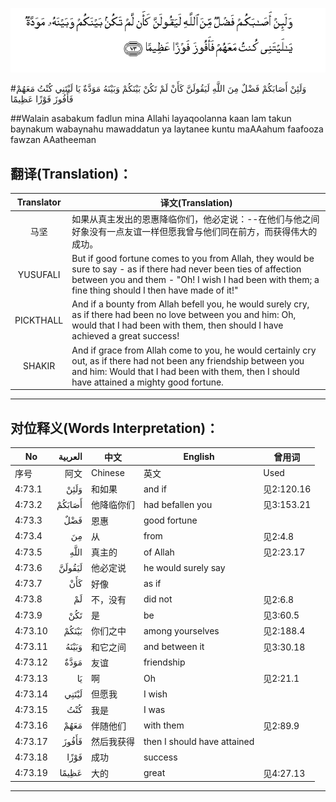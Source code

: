 ![004:073](images/004_073.gif)

#وَلَئِنْ أَصَابَكُمْ فَضْلٌ مِنَ اللَّهِ لَيَقُولَنَّ كَأَنْ لَمْ تَكُنْ بَيْنَكُمْ وَبَيْنَهُ مَوَدَّةٌ يَا لَيْتَنِي كُنْتُ مَعَهُمْ فَأَفُوزَ فَوْزًا عَظِيمًا 

##Walain asabakum fadlun mina Allahi layaqoolanna kaan lam takun baynakum wabaynahu mawaddatun ya laytanee kuntu maAAahum faafooza fawzan AAatheeman 

## 翻译(Translation)：

| Translator | 译文(Translation)                                            |
| :--------: | ------------------------------------------------------------ |
|    马坚    | 如果从真主发出的恩惠降临你们，他必定说：--在他们与他之间好象没有一点友谊一样但愿我曾与他们同在前方，而获得伟大的成功。 |
|  YUSUFALI  | But if good fortune comes to you from Allah, they would be sure to say - as if there had never been ties of affection between you and them - "Oh! I wish I had been with them; a fine thing should I then have made of it!" |
| PICKTHALL  | And if a bounty from Allah befell you, he would surely cry, as if there had been no love between you and him: Oh, would that I had been with them, then should I have achieved a great success! |
|   SHAKIR   | And if grace from Allah come to you, he would certainly cry out, as if there had not been any friendship between you and him: Would that I had been with them, then I should have attained a mighty good fortune. |

---

## 对位释义(Words Interpretation)：

| No   | العربية | 中文    | English | 曾用词 |
| ---- | ------: | ------- | ------- | ------ |
| 序号 |    阿文 | Chinese | 英文    | Used   |
| 4:73.1  | وَلَئِنْ   | 和如果     | and if                      | 见2:120.16 |
| 4:73.2  | أَصَابَكُمْ | 他降临你们 | had befallen you            | 见3:153.21 |
| 4:73.3  | فَضْلٌ    | 恩惠       | good fortune                |            |
| 4:73.4  | مِنَ     | 从         | from                        | 见2:4.8    |
| 4:73.5  | اللَّهِ   | 真主的     | of Allah                    | 见2:23.17  |
| 4:73.6  | لَيَقُولَنَّ | 他必定说   | he would surely say         |            |
| 4:73.7  | كَأَنْ    | 好像       | as if                       |            |
| 4:73.8  | لَمْ     | 不，没有   | did not                     | 见2:6.8    |
| 4:73.9  | تَكُنْ    | 是         | be                          | 见3:60.5   |
| 4:73.10 | بَيْنَكُمْ  | 你们之中   | among yourselves            | 见2:188.4  |
| 4:73.11 | وَبَيْنَهُ  | 和它之间   | and between it              | 见3:30.18  |
| 4:73.12 | مَوَدَّةٌ   | 友谊       | friendship                  |            |
| 4:73.13 | يَا     | 啊         | Oh                          | 见2:21.1   |
| 4:73.14 | لَيْتَنِي  | 但愿我     | I wish                      |            |
| 4:73.15 | كُنْتُ    | 我是       | I was                       |            |
| 4:73.16 | مَعَهُمْ   | 伴随他们   | with them                   | 见2:89.9   |
| 4:73.17 | فَأَفُوزَ  | 然后我获得 | then I should have attained |            |
| 4:73.18 | فَوْزًا   | 成功       | success                     |            |
| 4:73.19 | عَظِيمًا  | 大的       | great                       | 见4:27.13  |

---

